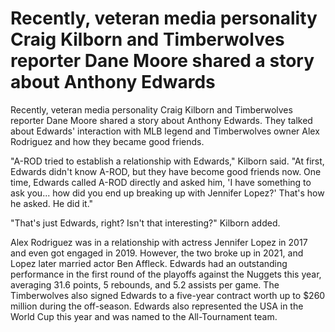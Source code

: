 # Recently, veteran media personality Craig Kilborn and Timberwolves reporter Dane Moore shared a story about Anthony Edwards 
 Recently, veteran media personality Craig Kilborn and Timberwolves reporter Dane Moore shared a story about Anthony Edwards. They talked about Edwards' interaction with MLB legend and Timberwolves owner Alex Rodriguez and how they became good friends.

"A-ROD tried to establish a relationship with Edwards," Kilborn said. "At first, Edwards didn't know A-ROD, but they have become good friends now. One time, Edwards called A-ROD directly and asked him, 'I have something to ask you... how did you end up breaking up with Jennifer Lopez?' That's how he asked. He did it."

"That's just Edwards, right? Isn't that interesting?" Kilborn added.

Alex Rodriguez was in a relationship with actress Jennifer Lopez in 2017 and even got engaged in 2019. However, the two broke up in 2021, and Lopez later married actor Ben Affleck. Edwards had an outstanding performance in the first round of the playoffs against the Nuggets this year, averaging 31.6 points, 5 rebounds, and 5.2 assists per game. The Timberwolves also signed Edwards to a five-year contract worth up to $260 million during the off-season. Edwards also represented the USA in the World Cup this year and was named to the All-Tournament team.